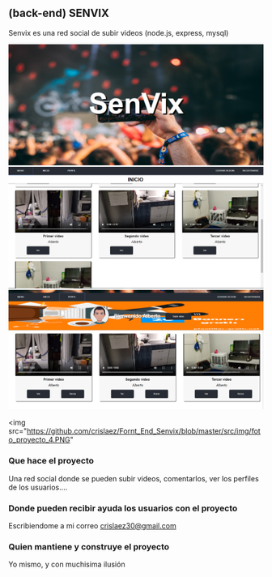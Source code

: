 
## (back-end) SENVIX

Senvix es una red social de subir videos (node.js, express, mysql)

<img src="https://github.com/crislaez/Fornt_End_Senvix/blob/master/src/img/foto_proyecto.PNG" />

<img src="https://github.com/crislaez/Fornt_End_Senvix/blob/master/src/img/foto_proyecto_2.PNG" />

<img src="https://github.com/crislaez/Fornt_End_Senvix/blob/master/src/img/foto_proyecto_3.PNG" />

<img src="https://github.com/crislaez/Fornt_End_Senvix/blob/master/src/img/foto_proyecto_4.PNG" 

### Que hace el proyecto

Una red social donde se pueden subir videos, comentarlos, ver los perfiles de los usuarios....
 
### Donde pueden recibir ayuda los usuarios con el proyecto
 
Escribiendome a mi correo crislaez30@gmail.com

### Quien mantiene y construye el proyecto

Yo mismo, y con muchisima ilusión

